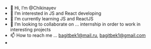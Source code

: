 - 👋 Hi, I’m @Chikinayev 
- 👀 I’m interested in JS and React developing
- 🌱 I’m currently learning JS and ReactJS
- 💞️ I’m looking to collaborate on ... internship in order to work in interesting projects
- 📫 How to reach me ... bagitbek1@mail.ru, bagitbek1@gmail.com
- 

<!---
Chikinayev/Chikinayev is a ✨ special ✨ repository because its `README.md` (this file) appears on your GitHub profile.
You can click the Preview link to take a look at your changes.
--->
